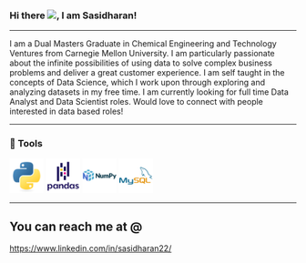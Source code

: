 ### Hi there <img src="https://raw.githubusercontent.com/MartinHeinz/MartinHeinz/master/wave.gif" width="30px">, I am Sasidharan!

-------

I am a Dual Masters Graduate in Chemical Engineering and Technology Ventures from Carnegie Mellon University. I am particularly passionate about the infinite possibilities of using data to solve complex business problems and deliver a great customer experience. I am self taught in the concepts of Data Science, which I work upon through exploring and analyzing datasets in my free time. I am currently looking for full time Data Analyst and Data Scientist roles. Would love to connect with people interested in data based roles! 

------
### 🧰 Tools 

[<img alt="Python Logo" width="60px" src="https://github.com/devicons/devicon/blob/master/icons/python/python-original.svg" />](https://www.python.org/)
[<img alt="Pandas" width="60px" src="https://github.com/devicons/devicon/blob/master/icons/pandas/pandas-original-wordmark.svg" />](https://pandas.pydata.org/)
[<img alt="Numpy" width="60px" src="https://github.com/devicons/devicon/blob/master/icons/numpy/numpy-original-wordmark.svg" />](https://numpy.org/)
[<img alt="My Sql" width="60px" src="https://github.com/devicons/devicon/blob/master/icons/mysql/mysql-original-wordmark.svg" />](https://www.mysql.com/)

-------

## You can reach me at @ 
https://www.linkedin.com/in/sasidharan22/


<!--
**Sasidharan25/Sasidharan25** is a ✨ _special_ ✨ repository because its `README.md` (this file) appears on your GitHub profile.

Here are some ideas to get you started:

- 🔭 I’m currently working on ...
- 🌱 I’m currently learning ...
- 👯 I’m looking to collaborate on ...
- 🤔 I’m looking for help with ...
- 💬 Ask me about ...
- 📫 How to reach me: ...
- 😄 Pronouns: ...
- ⚡ Fun fact: ...
-->
